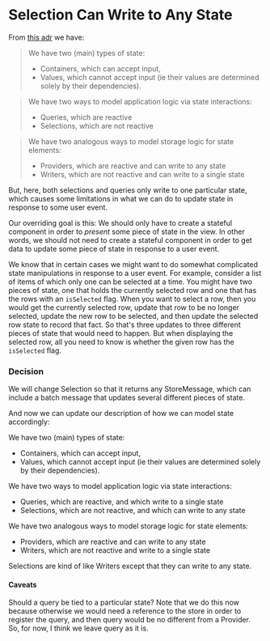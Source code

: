 # Selection Can Write to Any State

From [this adr](./016_query_and_selection.md) we have:

> We have two (main) types of state:
> - Containers, which can accept input,
> - Values, which cannot accept input (ie their values are determined
solely by their dependencies).

> We have two ways to model application logic via state interactions:
> - Queries, which are reactive
> - Selections, which are not reactive

> We have two analogous ways to model storage logic for state elements:
> - Providers, which are reactive and can write to any state
> - Writers, which are not reactive and can write to a single state

But, here, both selections and queries only write to one particular state,
which causes some limitations in what we can do to update state in response
to some user event.

Our overriding goal is this: We should only have to create a stateful
component in order to *present* some piece of state in the view. In other
words, we should not need to create a stateful component in order to
get data to update some piece of state in response to a user event.

We know that in certain cases we might want to do somewhat complicated
state manipulations in response to a user event. For example, consider
a list of items of which only one can be selected at a time. You
might have two pieces of state, one that holds the currently selected row
and one that has the rows with an `isSelected` flag. When you want to select
a row, then you would get the currently selected row, update that row to
be no longer selected, update the new row to be selected, and then update
the selected row state to record that fact. So that's three updates to three
different pieces of state that would need to happen. But when displaying
the selected row, all you need to know is whether the given row has the
`isSelected` flag.

### Decision

We will change Selection so that it returns any StoreMessage, which can include
a batch message that updates several different pieces of state.

And now we can update our description of how we can model state accordingly:

We have two (main) types of state:
- Containers, which can accept input,
- Values, which cannot accept input (ie their values are determined
solely by their dependencies).

We have two ways to model application logic via state interactions:
- Queries, which are reactive, and which write to a single state
- Selections, which are not reactive, and which can write to any state

We have two analogous ways to model storage logic for state elements:
- Providers, which are reactive and can write to any state
- Writers, which are not reactive and write to a single state

Selections are kind of like Writers except that they can write to any state.

#### Caveats

Should a query be tied to a particular state? Note that we do this now because
otherwise we would need a reference to the store in order to register the
query, and then query would be no different from a Provider. So, for now,
I think we leave query as it is.
